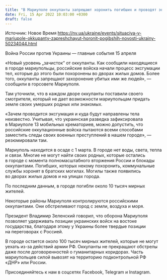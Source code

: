```yaml
---
title: "В Мариуполе оккупанты запрещают хоронить погибших и проводят эксгумацию тел — горсовет"
date: Fri, 15 Apr 2022 10:03:00 +0300
draft: false
---
```

Источник: Новое Время https://nv.ua/ukraine/events/situaciya-v-mariupole-okkupanty-zapreshchayut-horonit-pogibshih-novosti-ukrainy-50234044.html


Война России против Украины — главные события 15 апреля

«Новый уровень „зачисток“ от оккупанты. Как сообщили находящиеся в городе мариупольцы, российские войска начали процесс эксгумации тел, которые до этого были похоронены во дворах жилых домов. Более того, оккупанты запрещают захоронение убитых ими же людей», — сообщили в горсовете Мариуполя.

Там уточнили, что в каждом дворе оккупанты поставили своего смотрителя, который не дает возможности мариупольцам придать земле своих умерших родных или знакомых.

«Зачем проводится эксгумация и куда будут направлены тела неизвестно. Учитывая, что украинская разведка зафиксировала в Мариуполе 13 мобильных крематориев, можно допустить, что российские оккупационные войска пытаются всеми способами заместить следы своих военных преступлений в нашем городе», — резюмировали там.

Мариуполь находится в осаде с 1 марта. В городе нет воды, света, тепла и связи. Многие не могут найти своих родных, которые остались в городе с момента полномасштабного вторжения России и блокады оккупантами. Погибших, которых некому похоронить, коммунальные службы хоронят в братских могилах. Могилы также появились во дворах жилых домов и на улицах города.

По последним данным, в городе погибли около 10 тысяч мирных жителей.

Некоторые районы Мариуполя контролируются российскими оккупантами. Они обстреливают город с земли, воздуха и моря.

Президент Владимир Зеленский говорил, что оборона Мариуполя позволяет удерживать позиции украинских войск на востоке государства, благодаря этому у Украины более твердые позиции на переговорах с Россией.

В городе остается около 100 тысяч мирных жителей, которые не могут уехать из-за действий армии РФ. Оккупанты не прекращают обстрелы даже после договоренностей о гуманитарных коридорах. Часть мариупольцев силой вывозят на территорию подконтрольной РФ «ДНР» или России.

Присоединяйтесь к нам в соцсетях Facebook, Telegram и Instagram.
